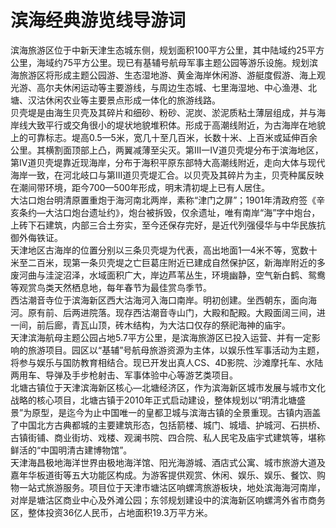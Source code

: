 # 滨海经典游览线导游词  
滨海旅游区位于中新天津生态城东侧，规划面积100平方公里，其中陆域约25平方公里，海域约75平方公里。现已有基辅号航母军事主题公园等游乐设施。规划滨海旅游区将形成主题公园游、生态湿地游、黄金海岸休闲游、游艇度假游、海上观光游、高尔夫休闲运动等主要游线，与周边生态城、七里海湿地、中心渔港、北塘、汉沽休闲农业等主要景点形成一体化的旅游线路。  
贝壳堤是由海生贝壳及其碎片和细砂、粉砂、泥炭、淤泥质粘土薄层组成，并与海岸线大致平行或交角很小的堤状地貌堆积体。形成于高潮线附近，为古海岸在地貌上的可靠标志。堤高0.5—5米，宽几十至几百米，长数十米、上百米或延伸百余公里。其横割面顶部上凸，两翼减薄至尖灭。第Ⅲ一Ⅳ道贝壳堤分布于滨海地区，第Ⅳ道贝壳堤靠近现海岸，分布于海积平原东部特大高潮线附近，走向大体与现代海岸一致，在河北岐口与第Ⅲ道贝壳堤汇合。以贝壳及其碎片为主，贝壳种属反映在潮间带环境，距今700—500年形成，明末清初堤上已有人居住。  
大沽口炮台明清原置重炮于海河南北两岸，素称“津门之屏”；1901年清政府签《辛亥条约—大沽口炮台遗址约》，炮台被拆毁，仅余遗址，唯有南岸“海”字中炮台，上砖下石建筑，内部三合土夯实，至今还保存完好，是近代列强侵华与中华民族抗御外侮铁证。  
天津地区古海岸的位置分别以三条贝壳堤为代表，高出地面1—4米不等，宽数十米至二百米，现第一条贝壳堤之亡巨葛庄附近已建成自然保护区，新海岸附近的多废河曲与洼淀沼泽，水域面积广大，岸边芦苇丛生，环境幽静，空气新白鹤、鸳鸯等观赏鸟类天然栖息地，每年春节为最佳赏鸟季节。  
西沽潮音寺位于滨海新区西大沽海河入海口南岸。明初创建。坐西朝东，面向海河。原有前、后两进院落。现存西沽潮音寺山门，大殿和配殿。大殿面阔三间，进一间，前后廊，青瓦山顶，砖木结构，为大沽口仅存的祭祀海神的庙宇。  
天津滨海航母主题公园占地5.7平方公里，是滨海旅游区已投入运营、并有一定影响的旅游项目。园区以“基辅”号航母旅游资源为主体，以娱乐性军事活动为主题，将参与娱乐与国防教育相结合。现已开发出真人CS、4D影院、沙滩摩托车、水陆两用车、导弹及手步枪射击、军事体验中心等游艺类项目。  
北塘古镇位于天津滨海新区核心—北塘经济区，作为滨海新区城市发展与城市文化战略的核心项目，北塘古镇于2010年正式启动建设，整体规划以“明清北塘盛景”为原型，是迄今为止中国唯一的皇都卫城与滨海古镇的全景重现。古镇内涵盖了中国北方古典都城的主要建筑形态，包括箭楼、城门、城墙、护城河、石拱桥、古镇街铺、商业街坊、戏楼、观澜书院、四合院、私人民宅及庙宇式建筑等，堪称鲜活的“中国明清古建博物馆”。  
天津海昌极地海洋世界由极地海洋馆、阳光海游城、酒店式公寓、城市旅游大道及嘉年华板道街等五大功能区构成。为游客提供观赏、休闲、娱乐、娱乐、餐饮、购物一站式旅游服务。项目位于天津市塘沽区响螺湾旅游板块，地处滨海海河南岸，对岸是塘沽区商业中心及外滩公园；东邻规划建设中的滨海新区响螺湾外省市商务区，整体投资36亿人民币，占地面积19.3万平方米。  
